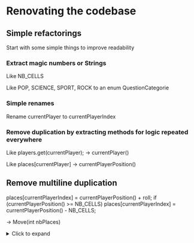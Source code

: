 # Renovating the codebase

## Simple refactorings

Start with some simple things to improve readability

### Extract magic numbers or Strings

Like NB_CELLS

Like POP, SCIENCE, SPORT, ROCK to an enum QuestionCategorie

### Simple renames

Rename currentPlayer to currentPlayerIndex

### Remove duplication by extracting methods for logic repeated everywhere

Like players.get(currentPlayer); -> currentPlayer()

Like places[currentPlayer] -> currentPlayerPosition()

## Remove multiline duplication

places[currentPlayerIndex] = currentPlayerPosition() + roll;
if (currentPlayerPosition() >= NB_CELLS) places[currentPlayerIndex] = currentPlayerPosition() - NB_CELLS;

-> Move(int nbPlaces)

<details>
  <summary>Click to expand</summary>
  <p>
  ## A subtitle
  </p>
</details>





